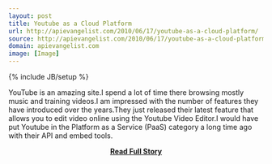 ```yaml
---
layout: post
title: Youtube as a Cloud Platform
url: http://apievangelist.com/2010/06/17/youtube-as-a-cloud-platform/
source: http://apievangelist.com/2010/06/17/youtube-as-a-cloud-platform/
domain: apievangelist.com
image: [Image]
---
```

{% include JB/setup %}<p>YouTube is an amazing site.I spend a lot of time there browsing mostly music and training videos.I am impressed with the number of features they have introduced over the years.They just released their latest feature that allows you to edit video online using the Youtube Video Editor.I would have put Youtube in the Platform as a Service (PaaS) category a long time ago with their API and embed tools.</p>
<center><p><a href="http://apievangelist.com/2010/06/17/youtube-as-a-cloud-platform/" style='padding:25px; font-sze:18px; font-weight: bold;'>Read Full Story</a></p></center>
